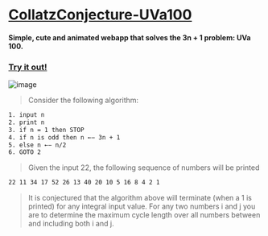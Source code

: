 # [CollatzConjecture-UVa100](https://michelemarrandino.github.io/CollatzConjecture-UVa100/)
#### Simple, cute and animated webapp that solves the 3n + 1 problem: UVa 100.
### [Try it out!](https://michelemarrandino.github.io/CollatzConjecture-UVa100/)
![image](https://user-images.githubusercontent.com/102958232/167347338-770c0f3c-3579-4c72-9f34-9451088bfcc3.png)

> Consider the following algorithm:
```sh
1. input n
2. print n
3. if n = 1 then STOP
4. if n is odd then n ←− 3n + 1
5. else n ←− n/2
6. GOTO 2 
```

> Given the input 22, the following sequence of numbers will be printed
```sh
22 11 34 17 52 26 13 40 20 10 5 16 8 4 2 1
```
> It is conjectured that the algorithm above will terminate (when a 1 is printed) for any integral input
>value. 
>For any two numbers i and j you are to determine the maximum cycle length over all numbers
> between and including both i and j.
